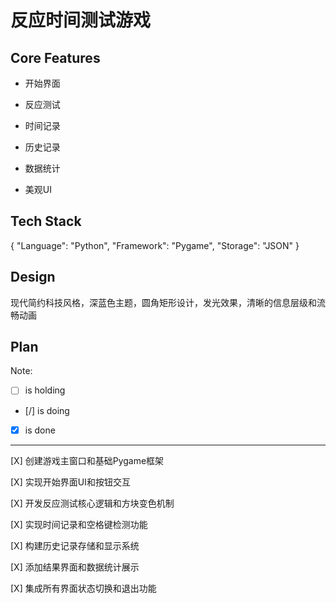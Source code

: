 # 反应时间测试游戏

## Core Features

- 开始界面

- 反应测试

- 时间记录

- 历史记录

- 数据统计

- 美观UI

## Tech Stack

{
  "Language": "Python",
  "Framework": "Pygame",
  "Storage": "JSON"
}

## Design

现代简约科技风格，深蓝色主题，圆角矩形设计，发光效果，清晰的信息层级和流畅动画

## Plan

Note: 

- [ ] is holding
- [/] is doing
- [X] is done

---

[X] 创建游戏主窗口和基础Pygame框架

[X] 实现开始界面UI和按钮交互

[X] 开发反应测试核心逻辑和方块变色机制

[X] 实现时间记录和空格键检测功能

[X] 构建历史记录存储和显示系统

[X] 添加结果界面和数据统计展示

[X] 集成所有界面状态切换和退出功能
